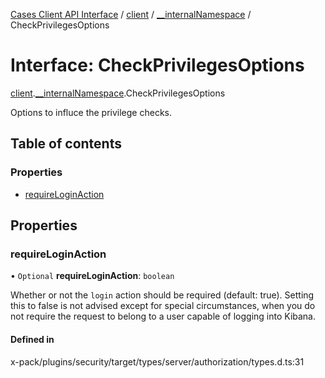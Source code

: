 [Cases Client API Interface](../README.md) / [client](../modules/client.md) / [\_\_internalNamespace](../modules/client.__internalNamespace.md) / CheckPrivilegesOptions

# Interface: CheckPrivilegesOptions

[client](../modules/client.md).[__internalNamespace](../modules/client.__internalNamespace.md).CheckPrivilegesOptions

Options to influce the privilege checks.

## Table of contents

### Properties

- [requireLoginAction](client.__internalNamespace.CheckPrivilegesOptions.md#requireloginaction)

## Properties

### requireLoginAction

• `Optional` **requireLoginAction**: `boolean`

Whether or not the `login` action should be required (default: true).
Setting this to false is not advised except for special circumstances, when you do not require
the request to belong to a user capable of logging into Kibana.

#### Defined in

x-pack/plugins/security/target/types/server/authorization/types.d.ts:31
